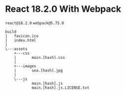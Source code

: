 # **React 18.2.0 With Webpack**
```react@18.2.0```
```webpack@5.75.0```
```
build
|   favicon.ico
|   index.html
|
\---assets
    +---css
    |       main.[hash].css
    |
    +---images
    |       sea.[hash].jpg
    |
    \---js
            main.[hash].js
            main.[hash].js.LICENSE.txt
```
